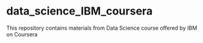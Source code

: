 # data_science_IBM_coursera
This repository contains materials from Data Science course offered by IBM on Coursera
